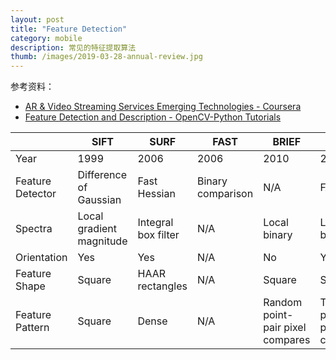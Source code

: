 ```yaml
---
layout: post
title: "Feature Detection"
category: mobile
description: 常见的特征提取算法
thumb: /images/2019-03-28-annual-review.jpg
---
```


参考资料：
- [AR & Video Streaming Services Emerging Technologies - Coursera](https://www.coursera.org/learn/ar-technologies-video-streaming)
- [Feature Detection and Description - OpenCV-Python Tutorials](https://opencv-python-tutroals.readthedocs.io/en/latest/py_tutorials/py_feature2d/py_table_of_contents_feature2d/py_table_of_contents_feature2d.html)


| | SIFT | SURF | FAST | BRIEF | ORB | BRISK |
| -- | -- | -- | -- | -- | -- | -- |
| Year | 1999 | 2006 | 2006 | 2010 | 2011 | 2011 |
| Feature Detector | Difference of Gaussian | Fast Hessian | Binary comparison | N/A | FAST | FAST or AGAST |
| Spectra | Local gradient magnitude | Integral box filter | N/A | Local binary | Local binary | Local binary |
| Orientation | Yes | Yes | N/A | No | Yes | Yes |
| Feature Shape | Square | HAAR rectangles | N/A | Square | Square | Square |
| Feature Pattern | Square | Dense | N/A | Random point-pair pixel compares | Trained point-pair pixel compares | Trained point-pair pixel compares |

